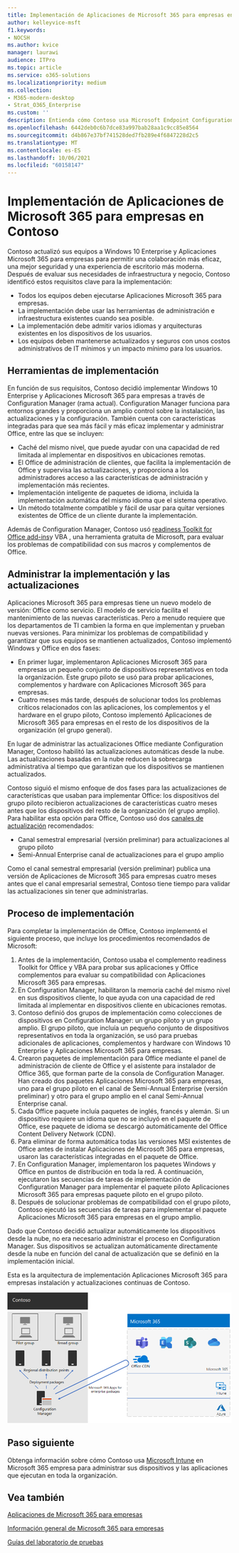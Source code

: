 ```yaml
---
title: Implementación de Aplicaciones de Microsoft 365 para empresas en Contoso
author: kelleyvice-msft
f1.keywords:
- NOCSH
ms.author: kvice
manager: laurawi
audience: ITPro
ms.topic: article
ms.service: o365-solutions
ms.localizationpriority: medium
ms.collection:
- M365-modern-desktop
- Strat_O365_Enterprise
ms.custom: ''
description: Entienda cómo Contoso usa Microsoft Endpoint Configuration Manager para implementar Aplicaciones de Microsoft 365 para empresas.
ms.openlocfilehash: 6442deb0c6b7dce83a997bab28aa1c9cc85e8564
ms.sourcegitcommit: d4b867e37bf741528ded7fb289e4f6847228d2c5
ms.translationtype: MT
ms.contentlocale: es-ES
ms.lasthandoff: 10/06/2021
ms.locfileid: "60158147"
---
```

# <a name="microsoft-365-apps-for-enterprise-deployment-for-contoso"></a>Implementación de Aplicaciones de Microsoft 365 para empresas en Contoso

Contoso actualizó sus equipos a Windows 10 Enterprise y Aplicaciones Microsoft 365 para empresas para permitir una colaboración más eficaz, una mejor seguridad y una experiencia de escritorio más moderna. Después de evaluar sus necesidades de infraestructura y negocio, Contoso identificó estos requisitos clave para la implementación:

- Todos los equipos deben ejecutarse Aplicaciones Microsoft 365 para empresas.
- La implementación debe usar las herramientas de administración e infraestructura existentes cuando sea posible.
- La implementación debe admitir varios idiomas y arquitecturas existentes en los dispositivos de los usuarios.
- Los equipos deben mantenerse actualizados y seguros con unos costos administrativos de IT mínimos y un impacto mínimo para los usuarios.

## <a name="deployment-tools"></a>Herramientas de implementación

En función de sus requisitos, Contoso decidió implementar Windows 10 Enterprise y Aplicaciones Microsoft 365 para empresas a través de Configuration Manager (rama actual). Configuration Manager funciona para entornos grandes y proporciona un amplio control sobre la instalación, las actualizaciones y la configuración. También cuenta con características integradas para que sea más fácil y más eficaz implementar y administrar Office, entre las que se incluyen:

- Caché del mismo nivel, que puede ayudar con una capacidad de red limitada al implementar en dispositivos en ubicaciones remotas.
- El Office de administración de clientes, que facilita la implementación de Office y supervisa las actualizaciones, y proporciona a los administradores acceso a las características de administración y implementación más recientes.
- Implementación inteligente de paquetes de idioma, incluida la implementación automática del mismo idioma que el sistema operativo.
- Un método totalmente compatible y fácil de usar para quitar versiones existentes de Office de un cliente durante la implementación.

Además de Configuration Manager, Contoso usó [readiness Toolkit for Office add-ins](/deployoffice/readiness-toolkit-application-compatibility-microsoft-365-apps)y VBA , una herramienta gratuita de Microsoft, para evaluar los problemas de compatibilidad con sus macros y complementos de Office.

## <a name="managing-deployment-and-updates"></a>Administrar la implementación y las actualizaciones

Aplicaciones Microsoft 365 para empresas tiene un nuevo modelo de versión: Office como servicio. El modelo de servicio facilita el mantenimiento de las nuevas características. Pero a menudo requiere que los departamentos de TI cambien la forma en que implementan y prueban nuevas versiones. Para minimizar los problemas de compatibilidad y garantizar que sus equipos se mantienen actualizados, Contoso implementó Windows y Office en dos fases:

- En primer lugar, implementaron Aplicaciones Microsoft 365 para empresas un pequeño conjunto de dispositivos representativos en toda la organización. Este grupo piloto se usó para probar aplicaciones, complementos y hardware con Aplicaciones Microsoft 365 para empresas.
- Cuatro meses más tarde, después de solucionar todos los problemas críticos relacionados con las aplicaciones, los complementos y el hardware en el grupo piloto, Contoso implementó Aplicaciones de Microsoft 365 para empresas en el resto de los dispositivos de la organización (el grupo general).

En lugar de administrar las actualizaciones Office mediante Configuration Manager, Contoso habilitó las actualizaciones automáticas desde la nube. Las actualizaciones basadas en la nube reducen la sobrecarga administrativa al tiempo que garantizan que los dispositivos se mantienen actualizados.

Contoso siguió el mismo enfoque de dos fases para las actualizaciones de características que usaban para implementar Office: los dispositivos del grupo piloto recibieron actualizaciones de características cuatro meses antes que los dispositivos del resto de la organización (el grupo amplio). Para habilitar esta opción para Office, Contoso usó dos [canales de actualización](/DeployOffice/overview-update-channels) recomendados:

- Canal semestral empresarial (versión preliminar) para actualizaciones al grupo piloto
- Semi-Annual Enterprise canal de actualizaciones para el grupo amplio

Como el canal semestral empresarial (versión preliminar) publica una versión de Aplicaciones de Microsoft 365 para empresas cuatro meses antes que el canal empresarial semestral, Contoso tiene tiempo para validar las actualizaciones sin tener que administrarlas.

## <a name="deployment-process"></a>Proceso de implementación

Para completar la implementación de Office, Contoso implementó el siguiente proceso, que incluye los procedimientos recomendados de Microsoft:

1. Antes de la implementación, Contoso usaba el complemento readiness Toolkit for Office y VBA para probar sus aplicaciones y Office complementos para evaluar su compatibilidad con Aplicaciones Microsoft 365 para empresas.
1. En Configuration Manager, habilitaron la memoria caché del mismo nivel en sus dispositivos cliente, lo que ayuda con una capacidad de red limitada al implementar en dispositivos cliente en ubicaciones remotas. 
1. Contoso definió dos grupos de implementación como colecciones de dispositivos en Configuration Manager: un grupo piloto y un grupo amplio. El grupo piloto, que incluía un pequeño conjunto de dispositivos representativos en toda la organización, se usó para pruebas adicionales de aplicaciones, complementos y hardware con Windows 10 Enterprise y Aplicaciones Microsoft 365 para empresas.
1. Crearon paquetes de implementación para Office mediante el panel de administración de cliente de Office y el asistente para instalador de Office 365, que forman parte de la consola de Configuration Manager. Han creado dos paquetes Aplicaciones Microsoft 365 para empresas, uno para el grupo piloto en el canal de Semi-Annual Enterprise (versión preliminar) y otro para el grupo amplio en el canal Semi-Annual Enterprise canal.
2. Cada Office paquete incluía paquetes de inglés, francés y alemán. Si un dispositivo requiere un idioma que no se incluyó en el paquete de Office, ese paquete de idioma se descargó automáticamente del Office Content Delivery Network (CDN).
3. Para eliminar de forma automática todas las versiones MSI existentes de Office antes de instalar Aplicaciones de Microsoft 365 para empresas, usaron las características integradas en el paquete de Office.
4. En Configuration Manager, implementaron los paquetes Windows y Office en puntos de distribución en toda la red. A continuación, ejecutaron las secuencias de tareas de implementación de Configuration Manager para implementar el paquete piloto Aplicaciones Microsoft 365 para empresas paquete piloto en el grupo piloto.
5. Después de solucionar problemas de compatibilidad con el grupo piloto, Contoso ejecutó las secuencias de tareas para implementar el paquete Aplicaciones Microsoft 365 para empresas en el grupo amplio.

Dado que Contoso decidió actualizar automáticamente los dispositivos desde la nube, no era necesario administrar el proceso en Configuration Manager. Sus dispositivos se actualizan automáticamente directamente desde la nube en función del canal de actualización que se definió en la implementación inicial.

Esta es la arquitectura de implementación Aplicaciones Microsoft 365 para empresas instalación y actualizaciones continuas de Contoso.

![La infraestructura de implementación de Contoso para Aplicaciones Microsoft 365 para empresas.](../media/contoso-o365pp/contoso-o365pp-fig1.png)
 
## <a name="next-step"></a>Paso siguiente

Obtenga información sobre cómo Contoso usa [Microsoft Intune](contoso-mdm.md) en Microsoft 365 empresa para administrar sus dispositivos y las aplicaciones que ejecutan en toda la organización.

## <a name="see-also"></a>Vea también

[Aplicaciones de Microsoft 365 para empresas](/deployoffice/deployment-guide-microsoft-365-apps)

[Información general de Microsoft 365 para empresas](microsoft-365-overview.md)

[Guías del laboratorio de pruebas](m365-enterprise-test-lab-guides.md)